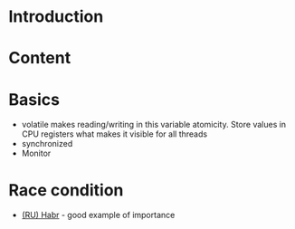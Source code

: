 # Introduction

# Content

# Basics
- volatile makes reading/writing in this variable atomicity. Store values in CPU registers what makes it visible for all threads
- synchronized
- Monitor

# Race condition
- [(RU) Habr](https://habr.com/ru/company/timeweb/blog/679796/#:~:text=%D0%BA%20%C2%AB%D1%81%D0%BE%D1%81%D1%82%D0%BE%D1%8F%D0%BD%D0%B8%D1%8E%20%D0%B3%D0%BE%D0%BD%D0%BA%D0%B8%C2%BB%20(-,race%20condition,-)%20%D0%B8%20%D0%B7%D0%B0%D0%B2%D0%B8%D1%81%D0%B0%D0%BD%D0%B8%D1%8E%20%D0%B3%D0%B5%D0%BD%D0%B5%D1%80%D0%B0%D1%82%D0%BE%D1%80%D0%B0) - good example of importance